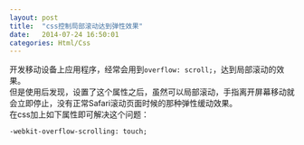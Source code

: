 ```yaml
---
layout: post
title:  "css控制局部滚动达到弹性效果"
date:   2014-07-24 16:50:01
categories: Html/Css
---
```

开发移动设备上应用程序，经常会用到`overflow: scroll;`，达到局部滚动的效果。  
但是使用后发现，设置了这个属性之后，虽然可以局部滚动，手指离开屏幕移动就会立即停止，没有正常Safari滚动页面时候的那种弹性缓动效果。  
在css加上如下属性即可解决这个问题：  

    -webkit-overflow-scrolling: touch;

